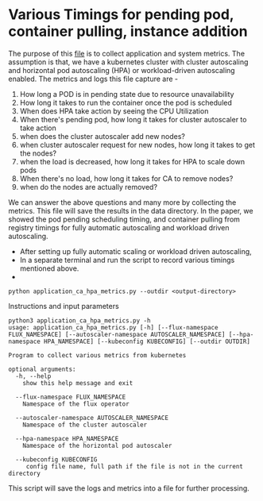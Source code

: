 # Various Timings for pending pod, container pulling, instance addition
The purpose of this [file](application_ca_hpa_metrics.py) is to collect application and system metrics. 
The assumption is that, we have a kubernetes cluster with cluster autoscaling and horizontal pod autoscaling (HPA) or workload-driven autoscaling enabled. The metrics and logs this file capture are -

1. How long a POD is in pending state due to resource unavailability
2. How long it takes to run the container once the pod is scheduled
3. When does HPA take action by seeing the CPU Utilization
4. When there's pending pod, how long it takes for cluster autoscaler to take action
5. when does the cluster autoscaler add new nodes?
6. when cluster autoscaler request for new nodes, how long it takes to get the nodes?
7. when the load is decreased, how long it takes for HPA to scale down pods
8. When there's no load, how long it takes for CA to remove nodes?
9. when do the nodes are actually removed?

We can answer the above questions and many more by collecting the metrics. This file will save the results in the data directory.
In the paper, we showed the pod pending scheduling timing, and container pulling from registry timings for fully automatic autoscaling 
and workload driven autoscaling. 

- After setting up fully automatic scaling or workload driven autoscaling, 
- In a separate terminal and run the script to record various timings mentioned above. 
- 
```console
python application_ca_hpa_metrics.py --outdir <output-directory>
```

Instructions and input parameters
```console
python3 application_ca_hpa_metrics.py -h
usage: application_ca_hpa_metrics.py [-h] [--flux-namespace FLUX_NAMESPACE] [--autoscaler-namespace AUTOSCALER_NAMESPACE] [--hpa-namespace HPA_NAMESPACE] [--kubeconfig KUBECONFIG] [--outdir OUTDIR]

Program to collect various metrics from kubernetes

optional arguments:
  -h, --help
    show this help message and exit

  --flux-namespace FLUX_NAMESPACE
    Namespace of the flux operator

  --autoscaler-namespace AUTOSCALER_NAMESPACE
    Namespace of the cluster autoscaler

  --hpa-namespace HPA_NAMESPACE
    Namespace of the horizontal pod autoscaler

  --kubeconfig KUBECONFIG
     config file name, full path if the file is not in the current directory
```

This script will save the logs and metrics into a file for further processing. 